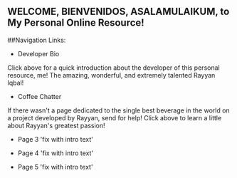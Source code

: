 WELCOME, BIENVENIDOS, ASALAMULAIKUM, to My Personal Online Resource!
------------------------

##Navigation Links:

- Developer Bio

Click above for a quick introduction about the developer of this personal resource, me! The amazing, wonderful, and extremely talented Rayyan Iqbal! 

- Coffee Chatter

If there wasn't a page dedicated to the single best beverage in the world on a project developed by Rayyan, send for help! Click above to learn a little about Rayyan's greatest passion!

- Page 3
'fix with intro text'

- Page 4
'fix with intro text'

- Page 5
'fix with intro text'
